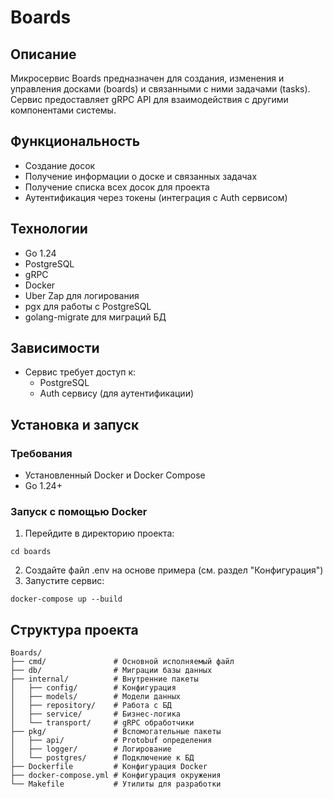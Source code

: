 # Boards

## Описание
Микросервис Boards предназначен для создания, изменения и управления досками (boards) и связанными с ними задачами (tasks). Сервис предоставляет gRPC API для взаимодействия с другими компонентами системы.

## Функциональность
- Создание досок
- Получение информации о доске и связанных задачах
- Получение списка всех досок для проекта
- Аутентификация через токены (интеграция с Auth сервисом)

## Технологии
- Go 1.24
- PostgreSQL
- gRPC
- Docker
- Uber Zap для логирования
- pgx для работы с PostgreSQL
- golang-migrate для миграций БД

## Зависимости
- Сервис требует доступ к:
  - PostgreSQL
  - Auth сервису (для аутентификации)

## Установка и запуск

### Требования
- Установленный Docker и Docker Compose
- Go 1.24+

### Запуск с помощью Docker
1. Перейдите в директорию проекта:
 ```shell
 cd boards
 ```
2. Создайте файл .env на основе примера (см. раздел "Конфигурация") <br>
3. Запустите сервис:
 ```shell
 docker-compose up --build
 ```
## Структура проекта
```
Boards/
├── cmd/               # Основной исполняемый файл
├── db/                # Миграции базы данных
├── internal/          # Внутренние пакеты
│   ├── config/        # Конфигурация
│   ├── models/        # Модели данных
│   ├── repository/    # Работа с БД
│   ├── service/       # Бизнес-логика
│   └── transport/     # gRPC обработчики
├── pkg/               # Вспомогательные пакеты
│   ├── api/           # Protobuf определения
│   ├── logger/        # Логирование
│   └── postgres/      # Подключение к БД
├── Dockerfile         # Конфигурация Docker
├── docker-compose.yml # Конфигурация окружения
└── Makefile           # Утилиты для разработки
```
